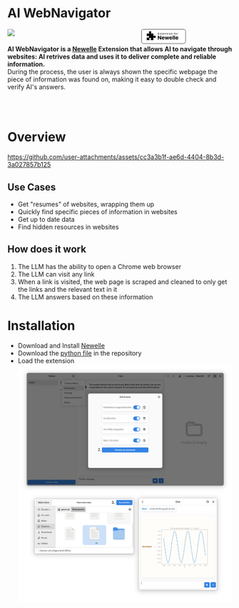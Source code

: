 # AI WebNavigator

<p >
  <img align="left" width="300" src="https://github.com/user-attachments/assets/2bc5b4ca-dabc-4b9d-9092-5f0d21765fa5"/>

  <a href="https://github.com/topics/newelle-extension">
    <img width="100" alt="Download on Flathub" src="https://raw.githubusercontent.com/qwersyk/Assets/main/newelle-extension.svg"/>
  </a>
  <br/>
  <b>
    AI WebNavigator is a <a href="https://github.com/qwersyk/Newelle">Newelle</a> Extension that allows AI to navigate through websites: AI retrives data and uses it to deliver complete and reliable information.  
    <br/>
  </b>
  During the process, the user is always shown the specific webpage the piece of information was found on, making it easy to double check and verify AI's answers.
</p>

<br/><br/>

# Overview
https://github.com/user-attachments/assets/cc3a3b1f-ae6d-4404-8b3d-3a027857b125

## Use Cases
* Get "resumes" of websites, wrapping them up
* Quickly find specific pieces of information in websites
* Get up to date data
* Find hidden resources in websites

## How does it work
1. The LLM has the ability to open a Chrome web browser
2. The LLM can visit any link
3. When a link is visited, the web page is scraped and cleaned to only get the links and the relevant text in it
4. The LLM answers based on these information

# Installation
- Download and Install [Newelle](https://flathub.org/apps/io.github.qwersyk.Newelle)
- Download the [python file](https://github.com/FrancescoCaracciolo/AI-WebNavigator/blob/main/webnavigator.py) in the repository
- Load the extension
![screenshot](https://raw.githubusercontent.com/qwersyk/Mathematical-graph/main/Screenshot.png)
